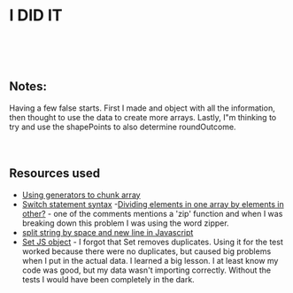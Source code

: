 # I DID IT

<br>
<br>
<br>

## Notes:
Having a few false starts. First I made and object with all the information, then thought to use the data to create more arrays. Lastly, I"m thinking to try and use the shapePoints to also determine roundOutcome.
<br>
<br>
<br>



## Resources used
- [Using generators to chunk array](https://stackoverflow.com/questions/8495687/split-array-into-chunks)
- [Switch statement syntax](https://developer.mozilla.org/en-US/docs/Web/JavaScript/Reference/Statements/switch)
-[Dividing elements in one array by elements in other?](https://stackoverflow.com/questions/9678968/dividing-elements-in-one-array-by-elements-in-other) - one of the comments mentions a 'zip' function and when I was breaking down this problem I was using the word zipper.
- [split string by space and new line in Javascript](https://stackoverflow.com/questions/17271324/split-string-by-space-and-new-line-in-javascript)
- [Set JS object](https://developer.mozilla.org/en-US/docs/Web/JavaScript/Reference/Global_Objects/Set) - I forgot that Set removes duplicates. Using it for the test worked because there were no duplicates, but caused big problems when I put in the actual data. I learned a big lesson. I at least know my code was good, but my data wasn't importing correctly. Without the tests I would have been completely in the dark.
